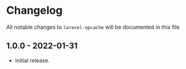 # Changelog

All notable changes to `laravel-opcache` will be documented in this file

## 1.0.0 - 2022-01-31

- initial release.
